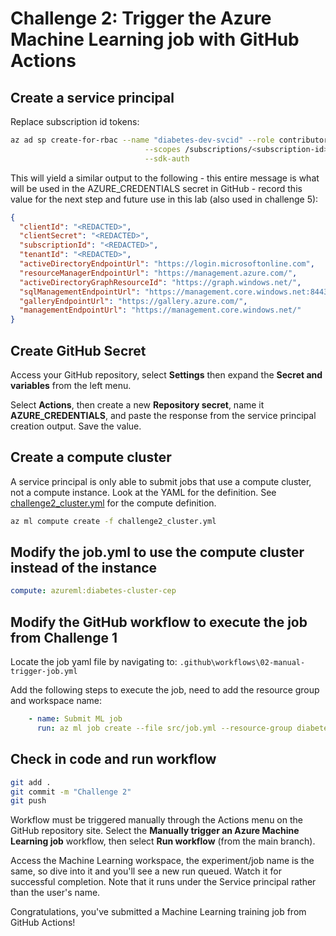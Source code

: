 # Challenge 2: Trigger the Azure Machine Learning job with GitHub Actions

## Create a service principal

Replace subscription id tokens:

```bash
az ad sp create-for-rbac --name "diabetes-dev-svcid" --role contributor \
                              --scopes /subscriptions/<subscription-id>/resourceGroups/diabetes-dev-rg \
                              --sdk-auth
```

This will yield a similar output to the following - this entire message is what will be used in the AZURE_CREDENTIALS secret in GitHub - record this value for the next step and future use in this lab (also used in challenge 5):

```json
{
  "clientId": "<REDACTED>",
  "clientSecret": "<REDACTED>",
  "subscriptionId": "<REDACTED>",
  "tenantId": "<REDACTED>",
  "activeDirectoryEndpointUrl": "https://login.microsoftonline.com",
  "resourceManagerEndpointUrl": "https://management.azure.com/",
  "activeDirectoryGraphResourceId": "https://graph.windows.net/",
  "sqlManagementEndpointUrl": "https://management.core.windows.net:8443/",
  "galleryEndpointUrl": "https://gallery.azure.com/",
  "managementEndpointUrl": "https://management.core.windows.net/"
}
```

## Create GitHub Secret

Access your GitHub repository, select **Settings** then expand the **Secret and variables** from the left menu.

Select **Actions**, then create a new **Repository secret**, name it **AZURE_CREDENTIALS**, and paste the response from the service principal creation output. Save the value.

## Create a compute cluster

A service principal is only able to submit jobs that use a compute cluster, not a compute instance. Look at the YAML for the definition. See [challenge2_cluster.yml](../yml/challenge2_cluster.yml) for the compute definition.

```bash
az ml compute create -f challenge2_cluster.yml
```

## Modify the job.yml to use the compute cluster instead of the instance

```yml
compute: azureml:diabetes-cluster-cep
```

## Modify the GitHub workflow to execute the job from Challenge 1

Locate the job yaml file by navigating to: `.github\workflows\02-manual-trigger-job.yml`

Add the following steps to execute the job, need to add the resource group and workspace name:

```yml
    - name: Submit ML job
      run: az ml job create --file src/job.yml --resource-group diabetes-dev-rg --workspace-name aml-diabetes-dev
```

## Check in code and run workflow

```bash
git add .
git commit -m "Challenge 2"
git push
```

Workflow must be triggered manually through the Actions menu on the GitHub repository site. Select the **Manually trigger an Azure Machine Learning job** workflow, then select **Run workflow** (from the main branch).

Access the Machine Learning workspace, the experiment/job name is the same, so dive into it and you'll see a new run queued. Watch it for successful completion. Note that it runs under the Service principal rather than the user's name.

Congratulations, you've submitted a Machine Learning training job from GitHub Actions!
